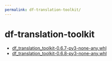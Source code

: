 ```yaml
---
permalink: df-translation-toolkit/
---
```

# df-translation-toolkit
- [df_translation_toolkit-0.6.7-py3-none-any.whl](https://github.com/dfint/df-translation-toolkit/releases/download/0.6.7/df_translation_toolkit-0.6.7-py3-none-any.whl)
- [df_translation_toolkit-0.6.8-py3-none-any.whl](https://github.com/dfint/df-translation-toolkit/releases/download/0.6.8/df_translation_toolkit-0.6.8-py3-none-any.whl)
